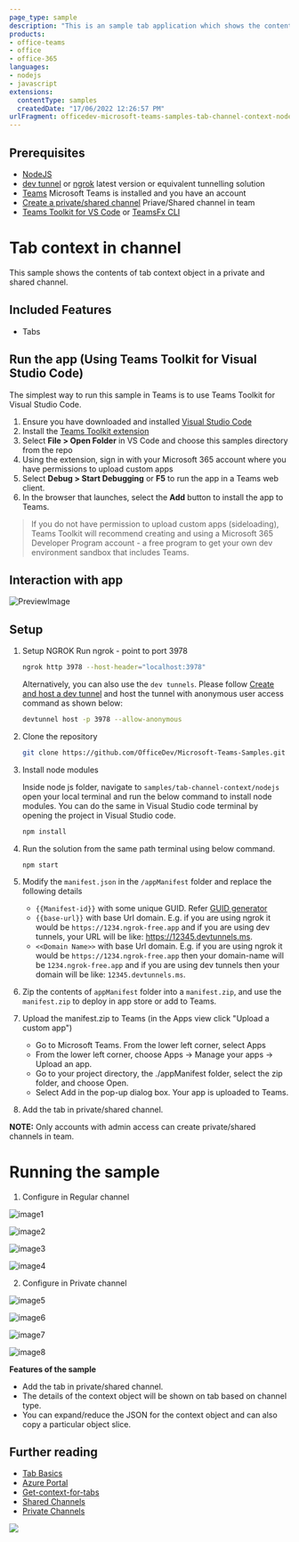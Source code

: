 ```yaml
---
page_type: sample
description: "This is an sample tab application which shows the contents of tab context object in a private and shared channel."
products:
- office-teams
- office
- office-365
languages:
- nodejs
- javascript
extensions:
  contentType: samples
  createdDate: "17/06/2022 12:26:57 PM"
urlFragment: officedev-microsoft-teams-samples-tab-channel-context-nodejs
---
```

## Prerequisites

- [NodeJS](https://nodejs.org/en/)
- [dev tunnel](https://learn.microsoft.com/en-us/azure/developer/dev-tunnels/get-started?tabs=windows) or [ngrok](https://ngrok.com/) latest version or equivalent tunnelling solution
- [Teams](https://teams.microsoft.com) Microsoft Teams is installed and you have an account
- [Create a private/shared channel](https://support.microsoft.com/en-gb/office/create-a-standard-or-private-channel-in-teams-fda0b75e-5b90-4fb8-8857-7e102b014525) Priave/Shared channel in team
- [Teams Toolkit for VS Code](https://marketplace.visualstudio.com/items?itemName=TeamsDevApp.ms-teams-vscode-extension) or [TeamsFx CLI](https://learn.microsoft.com/microsoftteams/platform/toolkit/teamsfx-cli?pivots=version-one)

# Tab context in channel
This sample shows the contents of tab context object in a private and shared channel.

## Included Features
* Tabs

## Run the app (Using Teams Toolkit for Visual Studio Code)

The simplest way to run this sample in Teams is to use Teams Toolkit for Visual Studio Code.

1. Ensure you have downloaded and installed [Visual Studio Code](https://code.visualstudio.com/docs/setup/setup-overview)
1. Install the [Teams Toolkit extension](https://marketplace.visualstudio.com/items?itemName=TeamsDevApp.ms-teams-vscode-extension)
1. Select **File > Open Folder** in VS Code and choose this samples directory from the repo
1. Using the extension, sign in with your Microsoft 365 account where you have permissions to upload custom apps
1. Select **Debug > Start Debugging** or **F5** to run the app in a Teams web client.
1. In the browser that launches, select the **Add** button to install the app to Teams.

> If you do not have permission to upload custom apps (sideloading), Teams Toolkit will recommend creating and using a Microsoft 365 Developer Program account - a free program to get your own dev environment sandbox that includes Teams.

## Interaction with app

![PreviewImage](Images/Preview.gif)

## Setup

1) Setup NGROK
   Run ngrok - point to port 3978

   ```bash
   ngrok http 3978 --host-header="localhost:3978"
   ```  

   Alternatively, you can also use the `dev tunnels`. Please follow [Create and host a dev tunnel](https://learn.microsoft.com/en-us/azure/developer/dev-tunnels/get-started?tabs=windows) and host the tunnel with anonymous user access command as shown below:

   ```bash
   devtunnel host -p 3978 --allow-anonymous
   ```

2) Clone the repository
   ```bash
   git clone https://github.com/OfficeDev/Microsoft-Teams-Samples.git
   ```

3) Install node modules

   Inside node js folder,  navigate to `samples/tab-channel-context/nodejs` open your local terminal and run the below command to install node modules. You can do the same in Visual Studio code terminal by opening the project in Visual Studio code.

    ```bash
    npm install

4) Run the solution from the same path terminal using below command.

    ```
    npm start
    ```

5) Modify the `manifest.json` in the `/appManifest` folder and replace the following details
   - `{{Manifest-id}}` with some unique GUID. Refer [GUID generator](https://guidgenerator.com/)
   - `{{base-url}}` with base Url domain. E.g. if you are using ngrok it would be `https://1234.ngrok-free.app` and if you are using dev tunnels, your URL will be like: https://12345.devtunnels.ms.
   - `<<Domain Name>>` with base Url domain. E.g. if you are using ngrok it would be `https://1234.ngrok-free.app` then your domain-name will be `1234.ngrok-free.app` and if you are using dev tunnels then your domain will be like: `12345.devtunnels.ms`.

6) Zip the contents of `appManifest` folder into a `manifest.zip`, and use the `manifest.zip` to deploy in app store or add to Teams.

7) Upload the manifest.zip to Teams (in the Apps view click "Upload a custom app")
   - Go to Microsoft Teams. From the lower left corner, select Apps
   - From the lower left corner, choose Apps -> Manage your apps -> Upload an app.
   - Go to your project directory, the ./appManifest folder, select the zip folder, and choose Open.
   - Select Add in the pop-up dialog box. Your app is uploaded to Teams.
   
8) Add the tab in private/shared channel.

 **NOTE:** Only accounts with admin access can create private/shared channels in team.

# Running the sample
1) Configure in Regular channel

![image1](Images/image1.png)

![image2](Images/image2.png)

![image3](Images/image3.png)

![image4](Images/image4.png)

2) Configure in Private channel

![image5](Images/image5.png)

![image6](Images/image6.png)

![image7](Images/image7.png)

![image8](Images/image8.png)

**Features of the sample**

- Add the tab in private/shared channel.
- The details of the context object will be shown on tab based on channel type.
- You can expand/reduce the JSON for the context object and can also copy a particular object slice.

## Further reading

- [Tab Basics](https://docs.microsoft.com/en-us/microsoftteams/platform/tabs/how-to/create-channel-group-tab?pivots=node-java-script)
- [Azure Portal](https://portal.azure.com)
- [Get-context-for-tabs](https://docs.microsoft.com/en-us/microsoftteams/platform/tabs/how-to/access-teams-context#retrieve-context-in-private-channels)
- [Shared Channels](https://docs.microsoft.com/en-us/MicrosoftTeams/shared-channels)
- [Private Channels](https://docs.microsoft.com/en-us/MicrosoftTeams/private-channels)


<img src="https://pnptelemetry.azurewebsites.net/microsoft-teams-samples/samples/tab-channel-context-nodejs" />